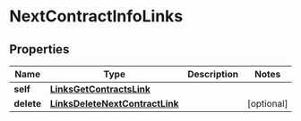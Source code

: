 
# NextContractInfoLinks

## Properties
Name | Type | Description | Notes
------------ | ------------- | ------------- | -------------
**self** | [**LinksGetContractsLink**](LinksGetContractsLink.md) |  | 
**delete** | [**LinksDeleteNextContractLink**](LinksDeleteNextContractLink.md) |  |  [optional]



